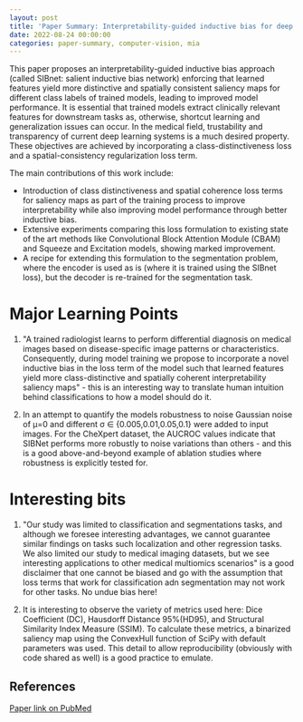 ```yaml
---
layout: post
title: 'Paper Summary: Interpretability-guided inductive bias for deep learning based medical image'
date: 2022-08-24 00:00:00
categories: paper-summary, computer-vision, mia
---
```


This paper proposes an interpretability-guided inductive bias approach (called SIBnet: salient inductive bias network) enforcing that learned features yield more distinctive and spatially consistent saliency maps for different class labels of trained models, leading to improved model performance. It is essential that trained models extract clinically relevant features for downstream tasks as, otherwise, shortcut learning and generalization issues can occur. In the medical field, trustability and transparency of current deep learning systems is a much desired property. These objectives are achieved by incorporating a class-distinctiveness loss and a spatial-consistency regularization loss term.

The main contributions of this work include:

-   Introduction of class distinctiveness and spatial coherence loss terms for saliency maps as part of the training process to improve interpretability while also improving model performance through better inductive bias.
-   Extensive experiments comparing this loss formulation to existing state of the art methods like Convolutional Block Attention Module (CBAM) and Squeeze and Excitation models, showing marked improvement.
-    A recipe for extending this formulation to the segmentation problem, where the encoder is used as is (where it is trained using the SIBnet loss), but the decoder is re-trained for the segmentation task.

Major Learning Points
======

1. "A trained radiologist learns to perform differential diagnosis on medical images based on disease-specific image patterns or characteristics. Consequently, during model training we propose to incorporate a novel inductive bias in the loss term of the model such that learned features yield more class-distinctive and spatially coherent interpretability saliency maps" - this is an interesting way to translate human intuition behind classifications to how a model should do it. 

2. In an attempt to quantify the models robustness to noise Gaussian noise of μ=0 and different σ ∈ {0.005,0.01,0.05,0.1} were added to input images. For the CheXpert dataset, the AUCROC values indicate that SIBNet performs more robustly to noise variations than others - and this is a good above-and-beyond example of ablation studies where robustness is explicitly tested for.


Interesting bits
======

1. "Our study was limited to classification and segmentations tasks, and although we foresee interesting advantages, we cannot guarantee similar findings on tasks such localization and other regression tasks. We also limited our study to medical imaging datasets, but we see interesting applications to other medical multiomics scenarios" is a good disclaimer that one cannot be biased and go with the assumption that loss terms that work for classification adn segmentation may not work for other tasks. No undue bias here! 

2. It is interesting to observe the variety of metrics used here: Dice Coefficient (DC), Hausdorff Distance 95%(HD95), and Structural Similarity Index Measure (SSIM). To calculate these metrics, a binarized saliency map using the ConvexHull function of SciPy with default parameters was used. This detail to allow reproducibility (obviously with code shared as well) is a good practice to emulate.

References
------

[Paper link on PubMed](https://pubmed.ncbi.nlm.nih.gov/35932546/)